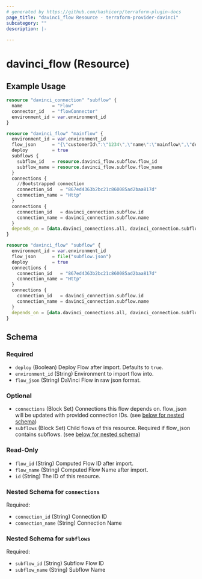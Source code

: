 ```yaml
---
# generated by https://github.com/hashicorp/terraform-plugin-docs
page_title: "davinci_flow Resource - terraform-provider-davinci"
subcategory: ""
description: |-
  
---
```


# davinci_flow (Resource)



## Example Usage

```terraform
resource "davinci_connection" "subflow" {
  name           = "Flow"
  connector_id   = "flowConnector"
  environment_id = var.environment_id
}

resource "davinci_flow" "mainflow" {
  environment_id = var.environment_id
  flow_json      = "{\"customerId\":\"1234\",\"name\":\"mainflow\",\"description\":\"\",\"flowStatus\":\"enabled\",\"createdDate...\"\"connectorIds\":[\"httpConnector\",\"flowConnector\"],\"savedDate\":1662961640542,\"variables\":[]}"
  deploy         = true
  subflows {
    subflow_id   = resource.davinci_flow.subflow.flow_id
    subflow_name = resource.davinci_flow.subflow.flow_name
  }
  connections {
    //Bootstrapped connection
    connection_id   = "867ed4363b2bc21c860085ad2baa817d"
    connection_name = "Http"
  }
  connections {
    connection_id   = davinci_connection.subflow.id
    connection_name = davinci_connection.subflow.name
  }
  depends_on = [data.davinci_connections.all, davinci_connection.subflow]
}

resource "davinci_flow" "subflow" {
  environment_id = var.environment_id
  flow_json      = file("subflow.json")
  deploy         = true
  connections {
    connection_id   = "867ed4363b2bc21c860085ad2baa817d"
    connection_name = "Http"
  }
  connections {
    connection_id   = davinci_connection.subflow.id
    connection_name = davinci_connection.subflow.name
  }
  depends_on = [data.davinci_connections.all, davinci_connection.subflow]
}
```

<!-- schema generated by tfplugindocs -->
## Schema

### Required

- `deploy` (Boolean) Deploy Flow after import. Defaults to `true`.
- `environment_id` (String) Environment to import flow into.
- `flow_json` (String) DaVinci Flow in raw json format.

### Optional

- `connections` (Block Set) Connections this flow depends on. flow_json will be updated with provided connection IDs. (see [below for nested schema](#nestedblock--connections))
- `subflows` (Block Set) Child flows of this resource. Required if flow_json contains subflows. (see [below for nested schema](#nestedblock--subflows))

### Read-Only

- `flow_id` (String) Computed Flow ID after import.
- `flow_name` (String) Computed Flow Name after import.
- `id` (String) The ID of this resource.

<a id="nestedblock--connections"></a>
### Nested Schema for `connections`

Required:

- `connection_id` (String) Connection ID
- `connection_name` (String) Connection Name


<a id="nestedblock--subflows"></a>
### Nested Schema for `subflows`

Required:

- `subflow_id` (String) Subflow Flow ID
- `subflow_name` (String) Subflow Name


